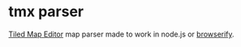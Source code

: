 # tmx parser

[Tiled Map Editor](http://www.mapeditor.org/) map parser made to work
in node.js or [browserify](http://browserify.org/).

